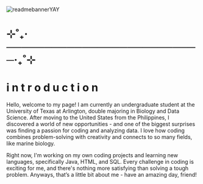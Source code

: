 ![readmebannerYAY](https://github.com/user-attachments/assets/5c020ec1-1642-4d68-b255-c511a2a3d205)
# ⊹˚₊‧──────────────────────────‧₊˚⊹
# i n t r o d u c t i o n  
Hello, welcome to my page! I am currently an undergraduate student at the University of Texas at Arlington, double majoring in Biology and Data Science. After moving to the United States from the Philippines, I discovered a world of new opportunities - and one of the biggest surprises was finding a passion for coding and analyzing data. I love how coding combines problem-solving with creativity and connects to so many fields, like marine biology.

Right now, I'm working on my own coding projects and learning new languages, specifically Java, HTML, and SQL. Every challenge in coding is exciting for me, and there's nothing more satisfying than solving a tough problem. Anyways, that’s a little bit about me - have an amazing day, friend!


